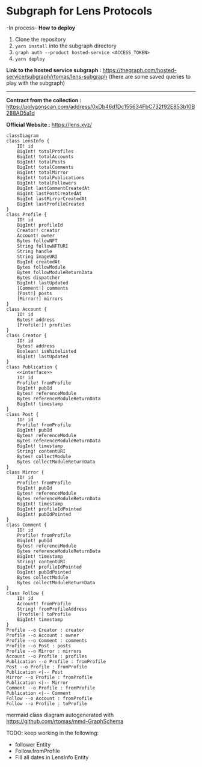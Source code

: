 # Subgraph for Lens Protocols

-In process-
**How to deploy**

1. Clone the repository
2. ``` yarn install ``` into the subgraph directory
3. ```graph auth --product hosted-service <ACCESS_TOKEN>```
4. ```yarn deploy```

**Link to the hosted service subgraph :**
https://thegraph.com/hosted-service/subgraph/rtomas/lens-subgraph
(there are some saved queries to play with the subgraph)

---

**Contract from the collection :**
https://polygonscan.com/address/0xDb46d1Dc155634FbC732f92E853b10B288AD5a1d

**Official Website :**
https://lens.xyz/

```mermaid
classDiagram
class LensInfo {
	ID! id
	BigInt! totalProfiles
	BigInt! totalAccounts
	BigInt! totalPosts
	BigInt! totalComments
	BigInt! totalMirror
	BigInt! totalPublications
	BigInt! totalFollowers
	BigInt lastCommentCreatedAt
	BigInt lastPostCreatedAt
	BigInt lastMirrorCreatedAt
	BigInt lastProfileCreated
}
class Profile {
	ID! id
	BigInt! profileId
	Creator! creator
	Account! owner
	Bytes followNFT
	String followNFTURI
	String handle
	String imageURI
	BigInt createdAt
	Bytes followModule
	Bytes followModuleReturnData
	Bytes dispatcher
	BigInt! lastUpdated
	[Comment!] comments
	[Post!] posts
	[Mirror!] mirrors
}
class Account {
	ID! id
	Bytes! address
	[Profile!]! profiles
}
class Creator {
	ID! id
	Bytes! address
	Boolean! isWhitelisted
	BigInt! lastUpdated
}
class Publication {
	<<interface>>
	ID! id
	Profile! fromProfile
	BigInt! pubId
	Bytes! referenceModule
	Bytes referenceModuleReturnData
	BigInt! timestamp
}
class Post {
	ID! id
	Profile! fromProfile
	BigInt! pubId
	Bytes! referenceModule
	Bytes referenceModuleReturnData
	BigInt! timestamp
	String! contentURI
	Bytes! collectModule
	Bytes collectModuleReturnData
}
class Mirror {
	ID! id
	Profile! fromProfile
	BigInt! pubId
	Bytes! referenceModule
	Bytes referenceModuleReturnData
	BigInt! timestamp
	BigInt! profileIdPointed
	BigInt! pubIdPointed
}
class Comment {
	ID! id
	Profile! fromProfile
	BigInt! pubId
	Bytes! referenceModule
	Bytes referenceModuleReturnData
	BigInt! timestamp
	String! contentURI
	BigInt! profileIdPointed
	BigInt! pubIdPointed
	Bytes collectModule
	Bytes collectModuleReturnData
}
class Follow {
	ID! id
	Account! fromProfile
	String! fromProfileAddress
	[Profile!] toProfile
	BigInt! timestamp
}
Profile --o Creator : creator
Profile --o Account : owner
Profile --o Comment : comments
Profile --o Post : posts
Profile --o Mirror : mirrors
Account --o Profile : profiles
Publication --o Profile : fromProfile
Post --o Profile : fromProfile
Publication <|-- Post
Mirror --o Profile : fromProfile
Publication <|-- Mirror
Comment --o Profile : fromProfile
Publication <|-- Comment
Follow --o Account : fromProfile
Follow --o Profile : toProfile

```

mermaid class diagram autogenerated with https://github.com/rtomas/mmd-GraphSchema

TODO:
keep working in the following:
+ follower Entity
+ Follow.fromProfile
+ Fill all dates in LensInfo Entity 

